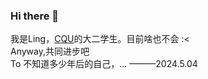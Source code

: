 ### Hi there 👋
  我是Ling，[CQU](https://www.cqu.edu.cn/)的大二学生。目前啥也不会 :<
  <br> Anyway,共同进步吧
<br>To 不知道多少年后的自己，...
———2024.5.04
<!--
**LingLingcj/LingLingcj** is a ✨ _special_ ✨ repository because its `README.md` (this file) appears on your GitHub profile.

Here are some ideas to get you started:

- 🔭 I’m currently working on CQU（2023-2027）
- 🌱 I’m currently learning Environmentalism
- 👯 I’m looking to collaborate on ...
- 🤔 I’m looking for help with ...
- 💬 Ask me about ...
- 📫 How to reach me: ...
- 😄 Pronouns: ...
- ⚡ Fun fact: ...
-->
